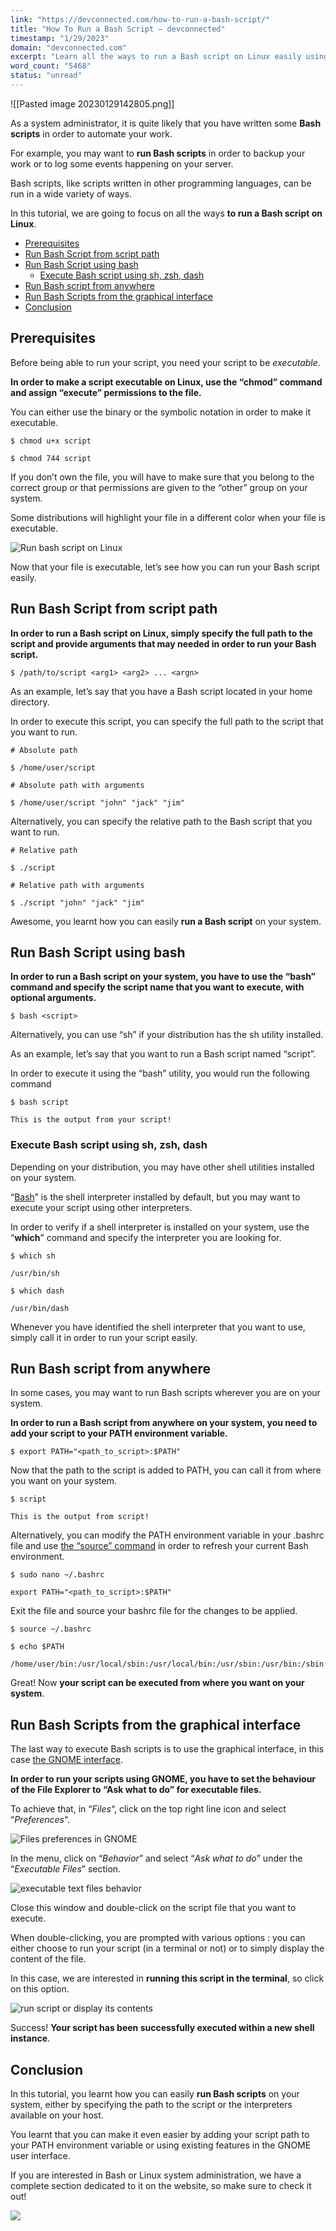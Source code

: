 ```yaml
---
link: "https://devconnected.com/how-to-run-a-bash-script/"
title: "How To Run a Bash Script – devconnected"
timestamp: "1/29/2023"
domain: "devconnected.com"
excerpt: "Learn all the ways to run a Bash script on Linux easily using the path to the script, the built-in Bash command or the graphical interface."
word_count: "5468"
status: "unread"
---
```

![[Pasted image 20230129142805.png]]

As a system administrator, it is quite likely that you have written some **Bash scripts** in order to automate your work.

For example, you may want to **run Bash scripts** in order to backup your work or to log some events happening on your server.

Bash scripts, like scripts written in other programming languages, can be run in a wide variety of ways.

In this tutorial, we are going to focus on all the ways **to run a Bash script on Linux**.

-   [Prerequisites](#Prerequisites "Prerequisites")
-   [Run Bash Script from script path](#Run_Bash_Script_from_script_path "Run Bash Script from script path")
-   [Run Bash Script using bash](#Run_Bash_Script_using_bash "Run Bash Script using bash")
    -   [Execute Bash script using sh, zsh, dash](#Execute_Bash_script_using_sh_zsh_dash "Execute Bash script using sh, zsh, dash")
-   [Run Bash script from anywhere](#Run_Bash_script_from_anywhere "Run Bash script from anywhere")
-   [Run Bash Scripts from the graphical interface](#Run_Bash_Scripts_from_the_graphical_interface "Run Bash Scripts from the graphical interface")
-   [Conclusion](#Conclusion "Conclusion")

## Prerequisites

Before being able to run your script, you need your script to be *executable*.

**In order to make a script executable on Linux, use the “chmod” command and assign “execute” permissions to the file.**

You can either use the binary or the symbolic notation in order to make it executable.

```
$ chmod u+x script

$ chmod 744 script
```

If you don’t own the file, you will have to make sure that you belong to the correct group or that permissions are given to the “other” group on your system.

Some distributions will highlight your file in a different color when your file is executable.

![Run bash script on Linux](https://devconnected.com/wp-content/uploads/2019/12/script.png)

Now that your file is executable, let’s see how you can run your Bash script easily.

## Run Bash Script from script path

**In order to run a Bash script on Linux, simply specify the full path to the script and provide arguments that may needed in order to run your Bash script.**

```
$ /path/to/script <arg1> <arg2> ... <argn>
```

As an example, let’s say that you have a Bash script located in your home directory.

In order to execute this script, you can specify the full path to the script that you want to run.

```
# Absolute path

$ /home/user/script 

# Absolute path with arguments

$ /home/user/script "john" "jack" "jim"
```

Alternatively, you can specify the relative path to the Bash script that you want to run.

```
# Relative path

$ ./script

# Relative path with arguments

$ ./script "john" "jack" "jim"
```

Awesome, you learnt how you can easily **run a Bash script** on your system.

## Run Bash Script using bash

**In order to run a Bash script on your system, you have to use the “bash” command and specify the script name that you want to execute, with optional arguments.**

```
$ bash <script>
```

Alternatively, you can use “sh” if your distribution has the sh utility installed.

As an example, let’s say that you want to run a Bash script named “script”.

In order to execute it using the “bash” utility, you would run the following command

```
$ bash script

This is the output from your script!
```

### Execute Bash script using sh, zsh, dash

Depending on your distribution, you may have other shell utilities installed on your system.

“[Bash](https://www.gnu.org/software/bash/)” is the shell interpreter installed by default, but you may want to execute your script using other interpreters.

In order to verify if a shell interpreter is installed on your system, use the “**which**” command and specify the interpreter you are looking for.

```
$ which sh

/usr/bin/sh

$ which dash

/usr/bin/dash
```

Whenever you have identified the shell interpreter that you want to use, simply call it in order to run your script easily.

## Run Bash script from anywhere

In some cases, you may want to run Bash scripts wherever you are on your system.

**In order to run a Bash script from anywhere on your system, you need to add your script to your PATH environment variable.**

```
$ export PATH="<path_to_script>:$PATH"
```

Now that the path to the script is added to PATH, you can call it from where you want on your system.

```
$ script

This is the output from script!
```

Alternatively, you can modify the PATH environment variable in your .bashrc file and use [the “source” command](https://devconnected.com/source-command-on-linux-explained/) in order to refresh your current Bash environment.

```
$ sudo nano ~/.bashrc

export PATH="<path_to_script>:$PATH"
```

Exit the file and source your bashrc file for the changes to be applied.

```
$ source ~/.bashrc

$ echo $PATH

/home/user/bin:/usr/local/sbin:/usr/local/bin:/usr/sbin:/usr/bin:/sbin:/bin:/usr/games
```

Great! Now **your script can be executed from where you want on your system**.

## Run Bash Scripts from the graphical interface

The last way to execute Bash scripts is to use the graphical interface, in this case [the GNOME interface](https://devconnected.com/how-to-install-and-configure-debian-10-buster-with-gnome/).

**In order to run your scripts using GNOME, you have to set the behaviour of the File Explorer to “Ask what to do” for executable files.**

To achieve that, in “*Files*“, click on the top right line icon and select “*Preferences*“.

![Files preferences in GNOME](https://devconnected.com/wp-content/uploads/2019/12/preferences.png)

In the menu, click on “*Behavior*” and select “*Ask what to do*” under the “*Executable Files*” section.

![executable text files behavior](https://devconnected.com/wp-content/uploads/2019/12/ask-what-to-do.png)

Close this window and double-click on the script file that you want to execute.

When double-clicking, you are prompted with various options : you can either choose to run your script (in a terminal or not) or to simply display the content of the file.

In this case, we are interested in **running this script in the terminal**, so click on this option.

![run script or display its contents](https://devconnected.com/wp-content/uploads/2019/12/run-script.png)

Success! **Your script has been successfully executed within a new shell instance**.

## Conclusion

In this tutorial, you learnt how you can easily **run Bash scripts** on your system, either by specifying the path to the script or the interpreters available on your host.

You learnt that you can make it even easier by adding your script path to your PATH environment variable or using existing features in the GNOME user interface.

If you are interested in Bash or Linux system administration, we have a complete section dedicated to it on the website, so make sure to check it out!

[![](https://devconnected.com/wp-content/uploads/2019/09/100.png)](https://devconnected.com/category/linux-administration/)